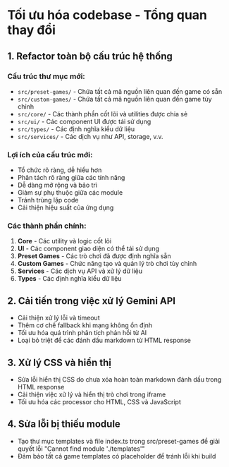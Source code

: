 
# Tối ưu hóa codebase - Tổng quan thay đổi

## 1. Refactor toàn bộ cấu trúc hệ thống

### Cấu trúc thư mục mới:
- `src/preset-games/` - Chứa tất cả mã nguồn liên quan đến game có sẵn
- `src/custom-games/` - Chứa tất cả mã nguồn liên quan đến game tùy chỉnh
- `src/core/` - Các thành phần cốt lõi và utilities được chia sẻ
- `src/ui/` - Các component UI được tái sử dụng
- `src/types/` - Các định nghĩa kiểu dữ liệu
- `src/services/` - Các dịch vụ như API, storage, v.v.

### Lợi ích của cấu trúc mới:
- Tổ chức rõ ràng, dễ hiểu hơn
- Phân tách rõ ràng giữa các tính năng
- Dễ dàng mở rộng và bảo trì
- Giảm sự phụ thuộc giữa các module
- Tránh trùng lặp code
- Cải thiện hiệu suất của ứng dụng

### Các thành phần chính:
1. **Core** - Các utility và logic cốt lõi
2. **UI** - Các component giao diện có thể tái sử dụng
3. **Preset Games** - Các trò chơi đã được định nghĩa sẵn
4. **Custom Games** - Chức năng tạo và quản lý trò chơi tùy chỉnh
5. **Services** - Các dịch vụ API và xử lý dữ liệu
6. **Types** - Các định nghĩa kiểu dữ liệu

## 2. Cải tiến trong việc xử lý Gemini API
- Cải thiện xử lý lỗi và timeout
- Thêm cơ chế fallback khi mạng không ổn định
- Tối ưu hóa quá trình phân tích phản hồi từ AI
- Loại bỏ triệt để các đánh dấu markdown từ HTML response

## 3. Xử lý CSS và hiển thị
- Sửa lỗi hiển thị CSS do chưa xóa hoàn toàn markdown đánh dấu trong HTML response
- Cải thiện việc xử lý và hiển thị trò chơi trong iframe
- Tối ưu hóa các processor cho HTML, CSS và JavaScript

## 4. Sửa lỗi bị thiếu module
- Tạo thư mục templates và file index.ts trong src/preset-games để giải quyết lỗi "Cannot find module './templates'"
- Đảm bảo tất cả game templates có placeholder để tránh lỗi khi build
